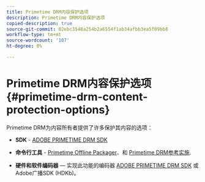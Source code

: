 ```yaml
---
title: Primetime DRM内容保护选项
description: Primetime DRM内容保护选项
copied-description: true
source-git-commit: 02ebc3548a254b2a6554f1ab34afbb3ea5f09bb8
workflow-type: tm+mt
source-wordcount: '107'
ht-degree: 0%

---
```


# Primetime DRM内容保护选项{#primetime-drm-content-protection-options}

Primetime DRM为内容所有者提供了许多保护其内容的选项：

* **SDK** - [ADOBE PRIMETIME DRM SDK](https://helpx.adobe.com/content/dam/help/en/primetime/drm/drm_sdk_overview.pdf)

* **命令行工具** - [Primetime Offline Packager](https://helpx.adobe.com/content/dam/help/en/primetime/guides/offline_packager_getting_started.pdf)、和 [Primetime DRM参考实施](https://helpx.adobe.com/content/dam/help/en/primetime/drm/drm_reference_implementations.pdf).

* **硬件和软件编码器**  — 实现此功能的编码器 [ADOBE PRIMETIME DRM SDK](https://helpx.adobe.com/content/dam/help/en/primetime/drm/drm_sdk_overview.pdf) 或Adobe广播SDK (HDKb)。
